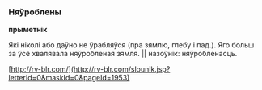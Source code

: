 ### Няўроблены
**прыметнік**

Які ніколі або даўно не ўрабляўся (пра зямлю, глебу і пад.). Яго больш за ўсё хвалявала няўробленая зямля. || назоўнік: няўробленасць.

<a rel="author">[http://rv-blr.com/](http://rv-blr.com/slounik.jsp?letterId=0&maskId=0&pageId=1953)</a>
